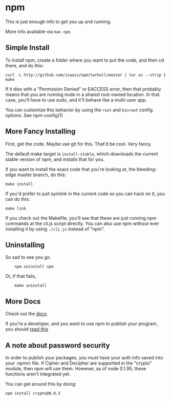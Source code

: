 # npm

This is just enough info to get you up and running.

More info available via `man npm`.

## Simple Install

To install npm, create a folder where you want to put the code, and then
cd there, and do this:

    curl -L http://github.com/isaacs/npm/tarball/master | tar xz --strip 1
    make

If it dies with a "Permission Denied" or EACCESS error, then that probably
means that you are running node in a shared root-owned location.  In that
case, you'll have to use sudo, and it'll behave like a multi-user app.

You can customize this behavior by using the `root` and `binroot` config
options.  See npm-config(1)

## More Fancy Installing

First, get the code.  Maybe use git for this.  That'd be cool.  Very fancy.

The default make target is `install-stable`, which downloads the current stable
version of npm, and installs that for you.

If you want to install the exact code that you're looking at, the bleeding-edge
master branch, do this:

    make install

If you'd prefer to just symlink in the current code so you can hack
on it, you can do this:

    make link

If you check out the Makefile, you'll see that these are just running npm commands
at the cli.js script directly.  You can also use npm without ever installing
it by using `./cli.js` instead of "npm".

## Uninstalling

So sad to see you go.

		npm uninstall npm

Or, if that fails,

		make uninstall

## More Docs

Check out the [docs](http://github.com/isaacs/npm/blob/master/doc/).

If you're a developer, and you want to use npm to publish your program,
you should
[read this](http://github.com/isaacs/npm/blob/master/doc/developers.md#readme)

## A note about password security

In order to publish your packages, you must have your auth info
saved into your .npmrc file.  If Cipher and Decipher are supported
in the "crypto" module, then npm will use them.  However, as of
node 0.1.95, these functions aren't integrated yet.

You can get around this by doing:

    npm install crypto@0.0.5
